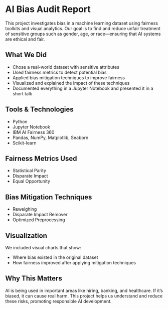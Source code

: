 
# AI Bias Audit Report

This project investigates bias in a machine learning dataset using fairness toolkits and visual analytics. Our goal is to find and reduce unfair treatment of sensitive groups such as gender, age, or race—ensuring that AI systems are ethical and fair.

##  What We Did

- Chose a real-world dataset with sensitive attributes
- Used fairness metrics to detect potential bias
- Applied bias mitigation techniques to improve fairness
- Visualized and explained the impact of these techniques
- Documented everything in a Jupyter Notebook and presented it in a short talk

##  Tools & Technologies

- Python
- Jupyter Notebook
- IBM AI Fairness 360
- Pandas, NumPy, Matplotlib, Seaborn
- Scikit-learn

## Fairness Metrics Used

- Statistical Parity
- Disparate Impact
- Equal Opportunity

##  Bias Mitigation Techniques

- Reweighing
- Disparate Impact Remover
- Optimized Preprocessing

##  Visualization

We included visual charts that show:
- Where bias existed in the original dataset
- How fairness improved after applying mitigation techniques

##  Why This Matters

AI is being used in important areas like hiring, banking, and healthcare. If it’s biased, it can cause real harm. This project helps us understand and reduce these risks, promoting responsible AI development.

